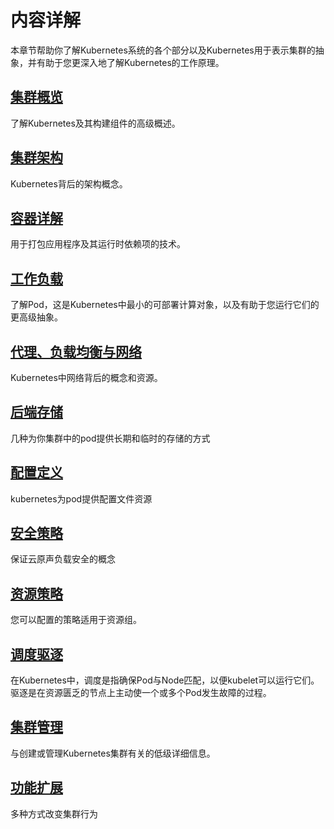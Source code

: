 # 内容详解

本章节帮助你了解Kubernetes系统的各个部分以及Kubernetes用于表示集群的抽象，并有助于您更深入地了解Kubernetes的工作原理。

## [集群概览](overview/README.md)

了解Kubernetes及其构建组件的高级概述。

## [集群架构](architecture/README.md)

Kubernetes背后的架构概念。

## [容器详解](containers/README.md)

用于打包应用程序及其运行时依赖项的技术。

## [工作负载](workloads/README.md)

了解Pod，这是Kubernetes中最小的可部署计算对象，以及有助于您运行它们的更高级抽象。

## [代理、负载均衡与网络](services-networking/README.md)

Kubernetes中网络背后的概念和资源。

## [后端存储](storage/README.md)

几种为你集群中的pod提供长期和临时的存储的方式

## [配置定义](configuration/README.md)

kubernetes为pod提供配置文件资源

## [安全策略](security/README.md)

保证云原声负载安全的概念

## [资源策略](policy/README.md)

您可以配置的策略适用于资源组。

## [调度驱逐](scheduling-eviction/README.md)

在Kubernetes中，调度是指确保Pod与Node匹配，以便kubelet可以运行它们。 驱逐是在资源匮乏的节点上主动使一个或多个Pod发生故障的过程。

## [集群管理](cluster-administration.md)

与创建或管理Kubernetes集群有关的低级详细信息。

## [功能扩展](extend-kubernetes.md)

多种方式改变集群行为
